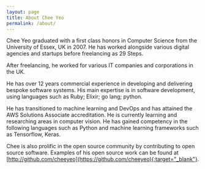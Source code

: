 ```yaml
---
layout: page
title: About Chee Yeo
permalink: /about/
---
```


Chee Yeo graduated with a first class honors in Computer Science from the University of Essex, UK in 2007. He has worked alongside various digital agencies and startups before freelancing as 29 Steps.

After freelancing, he worked for various IT companies and corporations in the UK.

He has over 12 years commercial experience in developing and delivering bespoke software systems. His main expertise is in software development, using languages such as Ruby; Elixir; go lang; python. 

He has transitioned to machine learning and DevOps and has attained the AWS Solutions Associate accreditation. He is currently learning and researching areas in computer vision. He has gained competency in the following languages such as Python and machine learning frameworks such as Tensorflow, Keras.

Chee is also prolific in the open source community by contributing to open source software. Examples of his open source work can be found at [http://github.com/cheeyeo](https://github.com/cheeyeo){:target="_blank"}.
